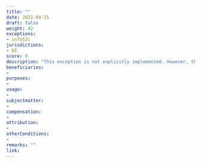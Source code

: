 ```yaml
---
title: ""
date: 2021-04-15
draft: false
weight: 42
exceptions:
- info52c
jurisdictions:
- DE
score: 0
description: "This exception is not explicitly implemented. However, the CJEU interpreted the limitation as applicable even without transposition into national law and pronounced it an ‘ancillary right of digitisation’ for the purpose of making available on dedicated terminals by libraries under Article 5(2)(n) as a result of the German referral in Ulmer (Case C-117/13). In addition, copying made by CHIs for private users' benefit can fall under the private use exception as per Section 53, para 1, second sentence of the Act on Copyright and Related Rights (UrhG), per which copies may be made by "third parties" on behalf of physical persons when the copying is non-remunerated or by ways of reprography." 
beneficiaries:
- 
purposes: 
- 
usage:
- 
subjectmatter:
- 
compensation:
-
attribution: 
-
otherConditions: 
- 
remarks: ""
link: 
---
```

